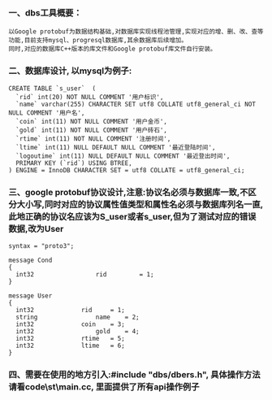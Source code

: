 ### 一、dbs工具概要：
    以Google protobuf为数据结构基础,对数据库实现线程池管理,实现对应的增、删、改、查等功能,目前支持mysql、progresql数据库,其余数据库后续增加。
    同时,对应的数据库C++版本的库文件和Google protobuf库文件自行安装。

### 二、数据库设计, 以mysql为例子:
    CREATE TABLE `s_user`  (
      `rid` int(20) NOT NULL COMMENT '用户标识',
      `name` varchar(255) CHARACTER SET utf8 COLLATE utf8_general_ci NOT NULL COMMENT '用户名',
      `coin` int(11) NOT NULL COMMENT '用户金币',
      `gold` int(11) NOT NULL COMMENT '用户砖石',
      `rtime` int(11) NOT NULL COMMENT '注册时间',
      `ltime` int(11) NULL DEFAULT NULL COMMENT '最近登陆时间',
      `logoutime` int(11) NULL DEFAULT NULL COMMENT '最近登出时间',
      PRIMARY KEY (`rid`) USING BTREE,
    ) ENGINE = InnoDB CHARACTER SET = utf8 COLLATE = utf8_general_ci;

### 三、google protobuf协议设计,注意:协议名必须与数据库一致,不区分大小写,同时对应的协议属性值类型和属性名必须与数据库列名一直, 此地正确的协议名应该为S_user或者s_user,但为了测试对应的错误数据,改为User

    syntax = "proto3";

    message Cond
    {
      int32 				rid 		= 1;
    }

    message User
    {
      int32				rid 	= 1;
      string				name 	= 2;
      int32				coin 	= 3;
      int32 				gold 	= 4;
      int32				rtime 	= 5;
      int32				ltime 	= 6;
    }
  
### 四、需要在使用的地方引入:#include "dbs/dbers.h", 具体操作方法请看code\st\main.cc, 里面提供了所有api操作例子
   
